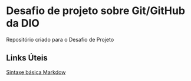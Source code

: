 # Desafio de projeto sobre Git/GitHub da DIO
Repositório criado para o Desafio de Projeto

## Links Úteis
[Sintaxe básica Markdow](https://www.markdownguide.org/basic-syntax/)
